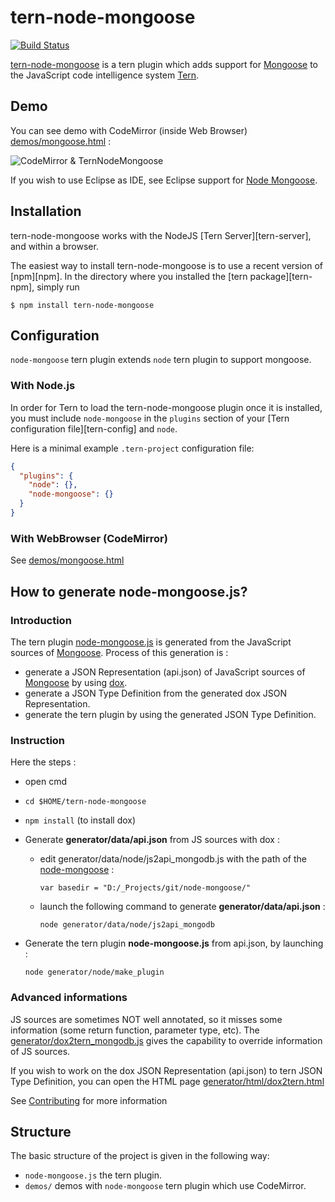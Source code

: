 # tern-node-mongoose

[![Build Status](https://secure.travis-ci.org/angelozerr/tern-node-mongoose.png)](http://travis-ci.org/angelozerr/tern-node-mongoose)

[tern-node-mongoose](https://github.com/angelozerr/tern-node-mongoose) is a tern plugin which adds support for [Mongoose](http://mongoosejs.com/) to the JavaScript code intelligence system [Tern](http://ternjs.net/).

## Demo

You can see demo with CodeMirror (inside Web Browser) [demos/mongoose.html](https://github.com/angelozerr/tern-node-mongoose/blob/master/demos/mongoose.html) :

![CodeMirror & TernNodeMongoose](https://github.com/angelozerr/tern-node-mongoose/wiki/images/CodeMirror_TernNodeMongooseCompletions.png)

If you wish to use Eclipse as IDE, see Eclipse support for [Node Mongoose](https://github.com/angelozerr/tern.java/wiki/Tern-&-Node-Mongoose-support).

## Installation

tern-node-mongoose works with the NodeJS [Tern Server][tern-server], and within a browser.

The easiest way to install tern-node-mongoose is to use a recent version of
[npm][npm]. In the directory where you installed the [tern package][tern-npm],
simply run

```
$ npm install tern-node-mongoose
```

## Configuration

`node-mongoose` tern plugin extends `node` tern plugin to support mongoose.

### With Node.js

In order for Tern to load the tern-node-mongoose plugin once it is installed, you must
include `node-mongoose` in the `plugins` section of your [Tern configuration
file][tern-config] and `node`.

Here is a minimal example `.tern-project` configuration file:

```json
{
  "plugins": {
    "node": {},
    "node-mongoose": {}
  }
}
```

### With WebBrowser (CodeMirror)

See [demos/mongoose.html](https://github.com/angelozerr/tern-node-mongoose/blob/master/demos/mongoose.html)
## How to generate node-mongoose.js?

### Introduction

The tern plugin [node-mongoose.js](https://github.com/angelozerr/tern-node-mongoose/blob/master/node-mongoose.js) is generated from the JavaScript sources of [Mongoose](http://mongoosejs.com/).
Process of this generation is : 

 * generate a JSON Representation (api.json) of JavaScript sources of [Mongoose](http://mongoosejs.com/) by using [dox](https://github.com/visionmedia/dox).
 * generate a JSON Type Definition from the generated dox JSON Representation.
 * generate the tern plugin by using the generated JSON Type Definition.
 
### Instruction 

Here the steps : 
  
* open cmd  
* `cd $HOME/tern-node-mongoose`
* `npm install` (to install dox)
* Generate **generator/data/api.json** from JS sources with dox : 
  
  * edit generator/data/node/js2api_mongodb.js with the path of the [node-mongoose](https://github.com/mongodb/node-mongoose) :
 
 	`var basedir = "D:/_Projects/git/node-mongoose/"`
 
  * launch the following command to generate **generator/data/api.json** :
  
	`node generator/data/node/js2api_mongodb`

* Generate the tern plugin **node-mongoose.js** from api.json, by launching :
 
	`node generator/node/make_plugin`

### Advanced informations

JS sources are sometimes NOT well annotated, so it misses some information (some return function, parameter type, etc). The [generator/dox2tern_mongodb.js](generator/dox2tern_mongodb.js) gives the capability to override information of JS sources.

If you wish to work on the dox JSON Representation (api.json) to tern JSON Type Definition, you can open the HTML page [generator/html/dox2tern.html](generator/html/dox2tern.html)

See [Contributing](https://github.com/angelozerr/tern-node-mongoose/wiki/Contributing) for more information

## Structure

The basic structure of the project is given in the following way:

* `node-mongoose.js` the tern plugin.
* `demos/` demos with `node-mongoose` tern plugin which use CodeMirror.
